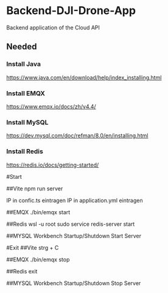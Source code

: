 # Backend-DJI-Drone-App
Backend application of the Cloud API

## Needed

### Install Java
https://www.java.com/en/download/help/index_installing.html

### Install EMQX
https://www.emqx.io/docs/zh/v4.4/

### Install MySQL
https://dev.mysql.com/doc/refman/8.0/en/installing.html

### Install Redis
https://redis.io/docs/getting-started/

#Start

##Vite
npm run server

IP in confic.ts eintragen
IP in application.yml eintragen

##EMQX
./bin/emqx start

##Redis
wsl -u root
sudo service redis-server start

##MYSQL
Workbench Startup/Shutdown
Start Server

#Exit
##Vite
strg + C

##EMQX
./bin/emqx stop

##Redis
exit

##MYSQL
Workbench Startup/Shutdown
Stop Server
